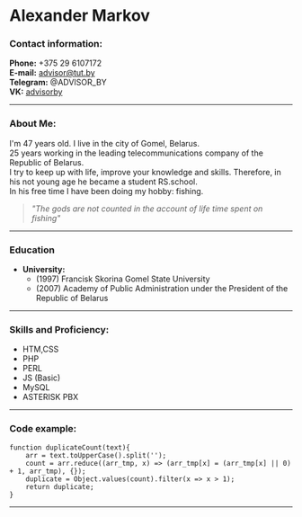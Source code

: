 # Alexander Markov
### Contact information:

**Phone:** +375 29 6107172\
**E-mail:** advisor@tut.by\
**Telegram:** @ADVISOR_BY\
**VK:** [advisorby](https://vk.com/advisorby)

---

### About Me:
I'm 47 years old. I live in the city of Gomel, Belarus.\
25 years working in the leading telecommunications company of the Republic of Belarus.\
I try to keep up with life, improve your knowledge and skills. Therefore, in his not young age he became a student RS.school.\
In his free time I have been doing my hobby: fishing.

>*"The gods are not counted in the account of life time spent on fishing"* 
---

### Education
* **University:**
    * (1997) Francisk Skorina Gomel State University
    * (2007) Academy of Public Administration under the President of the Republic of Belarus
 
---

### Skills and Proficiency:
* HTM,CSS
* PHP
* PERL
* JS (Basic)
* MySQL
* ASTERISK PBX
---

### Code example:

```
function duplicateCount(text){
    arr = text.toUpperCase().split('');
    count = arr.reduce((arr_tmp, x) => (arr_tmp[x] = (arr_tmp[x] || 0) + 1, arr_tmp), {});
    duplicate = Object.values(count).filter(x => x > 1);
    return duplicate;
}
```
---